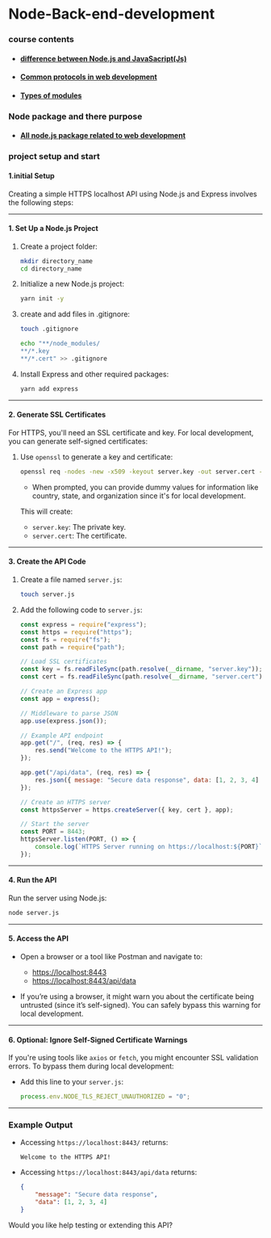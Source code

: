 # Node-Back-end-development

### course contents
- #### [difference between Node.js and JavaSacript(Js)](HowItWorks/1.NodeJsVsJs.md)
- #### [Common protocols in web development](HowItWorks/2.CommonWebProtocals.md)
- #### [Types of modules](HowItWorks/3.NodeJsModules.md)

### Node package and there purpose
- #### [All node.js package related to web development](HowItWorks/4.PackagesRelatedToWebDevelopment.md)

### project setup and start

#### 1.initial Setup
Creating a simple HTTPS localhost API using Node.js and Express involves the following steps:

---

#### **1. Set Up a Node.js Project**
1. Create a project folder:
   ```bash
   mkdir directory_name
   cd directory_name
   ```
2. Initialize a new Node.js project:
   ```bash
   yarn init -y
   ```
3. create and add files in .gitignore:
    ```bash
    touch .gitignore
    ```
    ```bash
    echo "**/node_modules/
    **/*.key
    **/*.cert" >> .gitignore
    ```
4. Install Express and other required packages:
   ```bash
   yarn add express
   ```
---

#### **2. Generate SSL Certificates**
For HTTPS, you'll need an SSL certificate and key. For local development, you can generate self-signed certificates:

1. Use `openssl` to generate a key and certificate:
   ```bash
   openssl req -nodes -new -x509 -keyout server.key -out server.cert -days 365
   ```
   - When prompted, you can provide dummy values for information like country, state, and organization since it's for local development.

   This will create:
   - `server.key`: The private key.
   - `server.cert`: The certificate.

---

#### **3. Create the API Code**
1. Create a file named `server.js`:
   ```bash
   touch server.js
   ```

2. Add the following code to `server.js`:

   ```javascript
   const express = require("express");
   const https = require("https");
   const fs = require("fs");
   const path = require("path");

   // Load SSL certificates
   const key = fs.readFileSync(path.resolve(__dirname, "server.key"));
   const cert = fs.readFileSync(path.resolve(__dirname, "server.cert"));

   // Create an Express app
   const app = express();

   // Middleware to parse JSON
   app.use(express.json());

   // Example API endpoint
   app.get("/", (req, res) => {
       res.send("Welcome to the HTTPS API!");
   });

   app.get("/api/data", (req, res) => {
       res.json({ message: "Secure data response", data: [1, 2, 3, 4] });
   });

   // Create an HTTPS server
   const httpsServer = https.createServer({ key, cert }, app);

   // Start the server
   const PORT = 8443;
   httpsServer.listen(PORT, () => {
       console.log(`HTTPS Server running on https://localhost:${PORT}`);
   });
   ```

---

#### **4. Run the API**
Run the server using Node.js:
```bash
node server.js
```

---

#### **5. Access the API**
- Open a browser or a tool like Postman and navigate to:
  - [https://localhost:8443](https://localhost:8443)
  - [https://localhost:8443/api/data](https://localhost:8443/api/data)

- If you’re using a browser, it might warn you about the certificate being untrusted (since it’s self-signed). You can safely bypass this warning for local development.

---

#### **6. Optional: Ignore Self-Signed Certificate Warnings**
If you're using tools like `axios` or `fetch`, you might encounter SSL validation errors. To bypass them during local development:
- Add this line to your `server.js`:
  ```javascript
  process.env.NODE_TLS_REJECT_UNAUTHORIZED = "0";
  ```

---

### **Example Output**
- Accessing `https://localhost:8443/` returns:
  ```
  Welcome to the HTTPS API!
  ```

- Accessing `https://localhost:8443/api/data` returns:
  ```json
  {
      "message": "Secure data response",
      "data": [1, 2, 3, 4]
  }
  ```

Would you like help testing or extending this API?